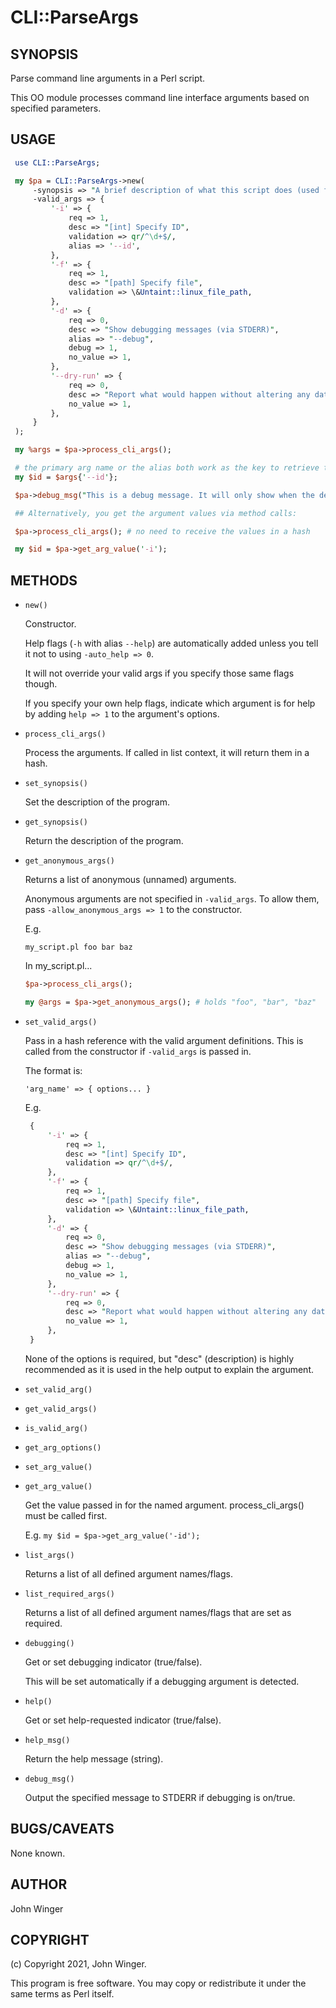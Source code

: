 # CLI::ParseArgs

## SYNOPSIS

Parse command line arguments in a Perl script.

This OO module processes command line interface arguments based on specified parameters.

## USAGE

```perl
 use CLI::ParseArgs;

 my $pa = CLI::ParseArgs->new(
     -synopsis => "A brief description of what this script does (used for help)",
     -valid_args => {
         '-i' => {
             req => 1,
             desc => "[int] Specify ID",
             validation => qr/^\d+$/,
             alias => '--id',
         },
         '-f' => {
             req => 1,
             desc => "[path] Specify file",
             validation => \&Untaint::linux_file_path,
         },
         '-d' => {
             req => 0,
             desc => "Show debugging messages (via STDERR)",
             alias => "--debug",
             debug => 1,
             no_value => 1,
         },
         '--dry-run' => {
             req => 0,
             desc => "Report what would happen without altering any data",
             no_value => 1,
         },
     }
 );

 my %args = $pa->process_cli_args();

 # the primary arg name or the alias both work as the key to retrieve the value
 my $id = $args{'--id'};

 $pa->debug_msg("This is a debug message. It will only show when the debugging argument is indicated");

 ## Alternatively, you get the argument values via method calls:

 $pa->process_cli_args(); # no need to receive the values in a hash

 my $id = $pa->get_arg_value('-i');
```

## METHODS

* `new()`

  Constructor.

  Help flags (`-h` with alias `--help`) are automatically added unless you tell it not to using `-auto_help => 0`.

  It will not override your valid args if you specify those same flags though.

  If you specify your own help flags, indicate which argument is for help by adding `help => 1` to the argument's options.

* `process_cli_args()`

  Process the arguments. If called in list context, it will return them in a hash.

* `set_synopsis()`

  Set the description of the program.

* `get_synopsis()`

  Return the description of the program.

* `get_anonymous_args()`

  Returns a list of anonymous (unnamed) arguments.

  Anonymous arguments are not specified in `-valid_args`. To allow them, pass `-allow_anonymous_args => 1` to the constructor.

  E.g.

  `my_script.pl foo bar baz`

  In my_script.pl...

  ```perl
  $pa->process_cli_args();

  my @args = $pa->get_anonymous_args(); # holds "foo", "bar", "baz"
  ```

* `set_valid_args()`

  Pass in a hash reference with the valid argument definitions. This is called from the constructor if `-valid_args` is passed in.

  The format is:

  `'arg_name' => { options... }`

  E.g.

  ```perl
   {
       '-i' => {
           req => 1,
           desc => "[int] Specify ID",
           validation => qr/^\d+$/,
       },
       '-f' => {
           req => 1,
           desc => "[path] Specify file",
           validation => \&Untaint::linux_file_path,
       },
       '-d' => {
           req => 0,
           desc => "Show debugging messages (via STDERR)",
           alias => "--debug",
           debug => 1,
           no_value => 1,
       },
       '--dry-run' => {
           req => 0,
           desc => "Report what would happen without altering any data",
           no_value => 1,
       },
   }
  ```

  None of the options is required, but "desc" (description) is highly recommended as it is used in the help output to explain the argument.

* `set_valid_arg()`

* `get_valid_args()`

* `is_valid_arg()`

* `get_arg_options()`

* `set_arg_value()`

* `get_arg_value()`

  Get the value passed in for the named argument. process_cli_args() must be called first.

  E.g. `my $id = $pa->get_arg_value('-id');`

* `list_args()`

  Returns a list of all defined argument names/flags.

* `list_required_args()`

  Returns a list of all defined argument names/flags that are set as required.

* `debugging()`

  Get or set debugging indicator (true/false).

  This will be set automatically if a debugging argument is detected.

* `help()`

  Get or set help-requested indicator (true/false).

* `help_msg()`

  Return the help message (string).

* `debug_msg()`

  Output the specified message to STDERR if debugging is on/true.

## BUGS/CAVEATS

None known.

## AUTHOR

John Winger

## COPYRIGHT

(c) Copyright 2021, John Winger.

This program is free software. You may copy or redistribute it under the same terms as Perl itself.
